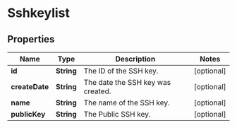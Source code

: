 
# Sshkeylist

## Properties
Name | Type | Description | Notes
------------ | ------------- | ------------- | -------------
**id** | **String** | The ID of the SSH key. |  [optional]
**createDate** | **String** | The date the SSH key was created. |  [optional]
**name** | **String** | The name of the SSH key. |  [optional]
**publicKey** | **String** | The Public SSH key. |  [optional]



